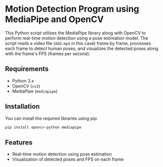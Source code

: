 # Motion Detection Program using MediaPipe and OpenCV

This Python script utilizes the MediaPipe library along with OpenCV to perform real-time motion detection using a pose estimation model. The script reads a video file (`ddd.mp4` in this case) frame by frame, processes each frame to detect human poses, and visualizes the detected poses along with the frame's FPS (frames per second). 

## Requirements
- Python 3.x
- OpenCV (`cv2`)
- MediaPipe (`mediapipe`)

## Installation
You can install the required libraries using pip:
```bash
pip install opencv-python mediapipe
```

## Features
- Real-time motion detection using pose estimation
- Visualization of detected poses and FPS on each frame
